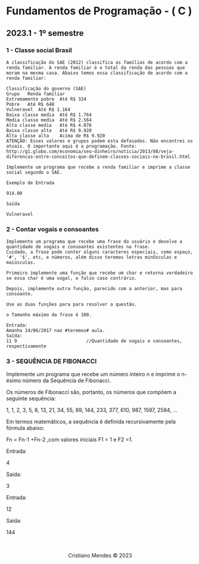<main>
        <h1>Fundamentos de Programação - ( C )</h1>
        <h2>2023.1 - 1º semestre</h2>
        <h3> 1 - Classe social Brasil</h3>

    A classificação do SAE (2012) classifica as famílias de acordo com a renda familiar. A renda familiar é o total da renda das pessoas que moram na mesma casa. Abaixo temos essa classificação de acordo com a renda familiar:

    Classificação do governo (SAE)
    Grupo	Renda familiar
    Extremamente pobre	Até R$ 324
    Pobre	Até R$ 648
    Vulneravel	Até R$ 1.164
    Baixa classe media	Até R$ 1.764
    Media classe media	Até R$ 2.564
    Alta classe media	Até R$ 4.076
    Baixa classe alta	Até R$ 9.920
    Alta classe alta	Acima de R$ 9.920
    ATENÇÃO: Esses valores e grupos podem esta defasados. Não encontrei os atuais. O importante aqui é a programação. Fonte: http://g1.globo.com/economia/seu-dinheiro/noticia/2013/08/veja-diferencas-entre-conceitos-que-definem-classes-sociais-no-brasil.html

    Implemente um programa que recebe a renda familiar e imprime a classe social segundo o SAE.

    Exemplo de Entrada

    914.00

    Saída

    Vulneravel
</main>
<div>
    <h3>2 - Contar vogais e consoantes</h3>

    Implemente um programa que recebe uma frase do usuário e devolve a quantidade de vogais e consoantes existentes na frase.
    Cuidado, a frase pode conter alguns caracteres especiais, como espaço, '#', '$', etc, e números, além disso teremos letras minÚsculas e maiúsculas.

    Primeiro implemente uma função que recebe um char e retorna verdadeiro se essa char é uma vogal, e falso caso contrário.

    Depois, implemente outra função, parecido com a anterior, mas para consoante.

    Use as duas funções para para resolver a questão.

    o Tamanho máximo da frase é 100.

    Entrada:
    Amanha 14/06/2017 nao #teremos# aula.
    Saída:
    11 9                          //Quantidade de vogais e consoantes, respectivamente
</div>
<div>
    <h3>3 - SEQUÊNCIA DE FIBONACCI</h3>
Implemente um programa que recebe um número inteiro n e imprime o n-ésimo número da Sequência de Fibonacci.

Os números de Fibonacci são, portanto, os números que compõem a seguinte sequência:

1, 1, 2, 3, 5, 8, 13, 21, 34, 55, 89, 144, 233, 377, 610, 987, 1597, 2584, ... 

Em termos matemáticos, a sequência é definida recursivamente pela fórmula abaixo:

Fn = Fn-1 +Fn-2 ,com valores iniciais F1 = 1 e F2 =1.

Entrada:

4

Saída:

3

Entrada:

12

Saída:

144
</div>
    <br>
    <p style="text-align:center">Cristiano Mendes &copy 2023</p>
